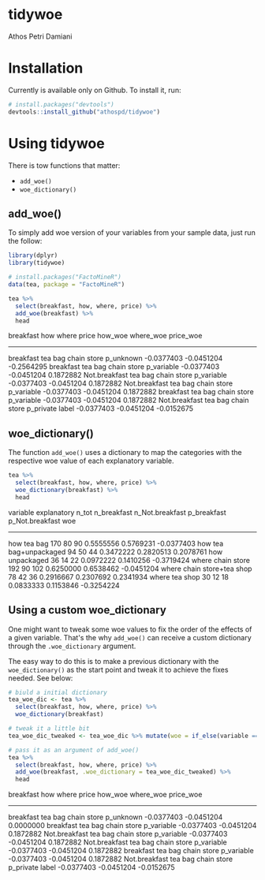 # tidywoe
Athos Petri Damiani  



# Installation

Currently is available only on Github. To install it, run:


```r
# install.packages("devtools")
devtools::install_github("athospd/tidywoe")
```

# Using tidywoe 

There is tow functions that matter:

- `add_woe()`
- `woe_dictionary()`

## add_woe()

To simply add woe version of your variables from your sample data, just run the follow:


```r
library(dplyr)
library(tidywoe)

# install.packages("FactoMineR")
data(tea, package = "FactoMineR")

tea %>%
  select(breakfast, how, where, price) %>% 
  add_woe(breakfast) %>%
  head
```


breakfast       how       where         price                 how_woe    where_woe    price_woe
--------------  --------  ------------  ----------------  -----------  -----------  -----------
breakfast       tea bag   chain store   p_unknown          -0.0377403   -0.0451204   -0.2564295
breakfast       tea bag   chain store   p_variable         -0.0377403   -0.0451204    0.1872882
Not.breakfast   tea bag   chain store   p_variable         -0.0377403   -0.0451204    0.1872882
Not.breakfast   tea bag   chain store   p_variable         -0.0377403   -0.0451204    0.1872882
breakfast       tea bag   chain store   p_variable         -0.0377403   -0.0451204    0.1872882
Not.breakfast   tea bag   chain store   p_private label    -0.0377403   -0.0451204   -0.0152675

## woe_dictionary()

The function `add_woe()` uses a dictionary to map the categories with the respective woe value of each explanatory variable.


```r
tea %>%
  select(breakfast, how, where, price) %>% 
  woe_dictionary(breakfast) %>%
  head
```


variable   explanatory             n_tot   n_breakfast   n_Not.breakfast   p_breakfast   p_Not.breakfast          woe
---------  ---------------------  ------  ------------  ----------------  ------------  ----------------  -----------
how        tea bag                   170            80                90     0.5555556         0.5769231   -0.0377403
how        tea bag+unpackaged         94            50                44     0.3472222         0.2820513    0.2078761
how        unpackaged                 36            14                22     0.0972222         0.1410256   -0.3719424
where      chain store               192            90               102     0.6250000         0.6538462   -0.0451204
where      chain store+tea shop       78            42                36     0.2916667         0.2307692    0.2341934
where      tea shop                   30            12                18     0.0833333         0.1153846   -0.3254224

## Using a custom woe_dictionary

One might want to tweak some woe values to fix the order of the effects of a given variable. That's the why `add_woe()` can receive a custom dictionary through the `.woe_dictionary` argument.

The easy way to do this is to make a previous dictionary with the `woe_dictionary()` as the start point and tweak it to achieve the fixes needed. See below:


```r
# biuld a initial dictionary
tea_woe_dic <- tea %>%
  select(breakfast, how, where, price) %>% 
  woe_dictionary(breakfast)

# tweak it a little bit
tea_woe_dic_tweaked <- tea_woe_dic %>% mutate(woe = if_else(variable == "price" & explanatory == "p_unknown", 0, woe))

# pass it as an argument of add_woe()
tea %>%
  select(breakfast, how, where, price) %>% 
  add_woe(breakfast, .woe_dictionary = tea_woe_dic_tweaked) %>%
  head
```


breakfast       how       where         price                 how_woe    where_woe    price_woe
--------------  --------  ------------  ----------------  -----------  -----------  -----------
breakfast       tea bag   chain store   p_unknown          -0.0377403   -0.0451204    0.0000000
breakfast       tea bag   chain store   p_variable         -0.0377403   -0.0451204    0.1872882
Not.breakfast   tea bag   chain store   p_variable         -0.0377403   -0.0451204    0.1872882
Not.breakfast   tea bag   chain store   p_variable         -0.0377403   -0.0451204    0.1872882
breakfast       tea bag   chain store   p_variable         -0.0377403   -0.0451204    0.1872882
Not.breakfast   tea bag   chain store   p_private label    -0.0377403   -0.0451204   -0.0152675
